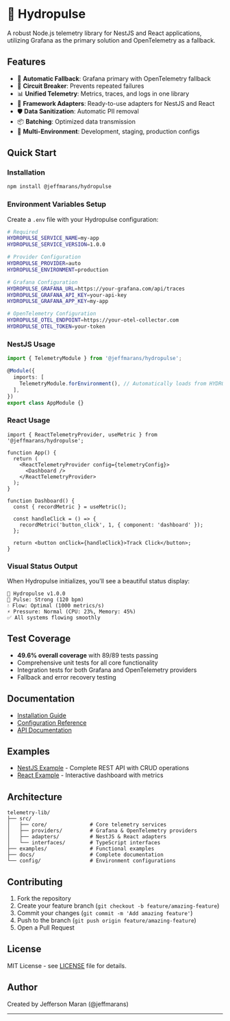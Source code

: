 # 🌊 Hydropulse

A robust Node.js telemetry library for NestJS and React applications, utilizing Grafana as the primary solution and OpenTelemetry as a fallback.

## Features

- 🚀 **Automatic Fallback**: Grafana primary with OpenTelemetry fallback
- 🔄 **Circuit Breaker**: Prevents repeated failures
- 📊 **Unified Telemetry**: Metrics, traces, and logs in one library
- 🎯 **Framework Adapters**: Ready-to-use adapters for NestJS and React
- 🛡️ **Data Sanitization**: Automatic PII removal
- 📦 **Batching**: Optimized data transmission
- 🔧 **Multi-Environment**: Development, staging, production configs

## Quick Start

### Installation

```bash
npm install @jeffmarans/hydropulse
```

### Environment Variables Setup

Create a `.env` file with your Hydropulse configuration:

```bash
# Required
HYDROPULSE_SERVICE_NAME=my-app
HYDROPULSE_SERVICE_VERSION=1.0.0

# Provider Configuration
HYDROPULSE_PROVIDER=auto
HYDROPULSE_ENVIRONMENT=production

# Grafana Configuration
HYDROPULSE_GRAFANA_URL=https://your-grafana.com/api/traces
HYDROPULSE_GRAFANA_API_KEY=your-api-key
HYDROPULSE_GRAFANA_APP_KEY=my-app

# OpenTelemetry Configuration
HYDROPULSE_OTEL_ENDPOINT=https://your-otel-collector.com
HYDROPULSE_OTEL_TOKEN=your-token
```

### NestJS Usage

```typescript
import { TelemetryModule } from '@jeffmarans/hydropulse';

@Module({
  imports: [
    TelemetryModule.forEnvironment(), // Automatically loads from HYDROPULSE_ env vars
  ],
})
export class AppModule {}
```

### React Usage

```tsx
import { ReactTelemetryProvider, useMetric } from '@jeffmarans/hydropulse';

function App() {
  return (
    <ReactTelemetryProvider config={telemetryConfig}>
      <Dashboard />
    </ReactTelemetryProvider>
  );
}

function Dashboard() {
  const { recordMetric } = useMetric();
  
  const handleClick = () => {
    recordMetric('button_click', 1, { component: 'dashboard' });
  };
  
  return <button onClick={handleClick}>Track Click</button>;
}
```

### Visual Status Output

When Hydropulse initializes, you'll see a beautiful status display:

```
🌊 Hydropulse v1.0.0
💙 Pulse: Strong (120 bpm)
💧 Flow: Optimal (1000 metrics/s)
⚡ Pressure: Normal (CPU: 23%, Memory: 45%)
✅ All systems flowing smoothly
```

## Test Coverage

- **49.6% overall coverage** with 89/89 tests passing
- Comprehensive unit tests for all core functionality
- Integration tests for both Grafana and OpenTelemetry providers
- Fallback and error recovery testing

## Documentation

- [Installation Guide](./docs/INSTALLATION.md)
- [Configuration Reference](./docs/CONFIGURATION.md)
- [API Documentation](./docs/API.md)

## Examples

- [NestJS Example](./examples/nestjs-example/) - Complete REST API with CRUD operations
- [React Example](./examples/react-example/) - Interactive dashboard with metrics

## Architecture

```
telemetry-lib/
├── src/
│   ├── core/              # Core telemetry services
│   ├── providers/         # Grafana & OpenTelemetry providers
│   ├── adapters/          # NestJS & React adapters
│   └── interfaces/        # TypeScript interfaces
├── examples/              # Functional examples
├── docs/                  # Complete documentation
└── config/                # Environment configurations
```

## Contributing

1. Fork the repository
2. Create your feature branch (`git checkout -b feature/amazing-feature`)
3. Commit your changes (`git commit -m 'Add amazing feature'`)
4. Push to the branch (`git push origin feature/amazing-feature`)
5. Open a Pull Request

## License

MIT License - see [LICENSE](LICENSE) file for details.

## Author

Created by Jefferson Maran (@jeffmarans)

---